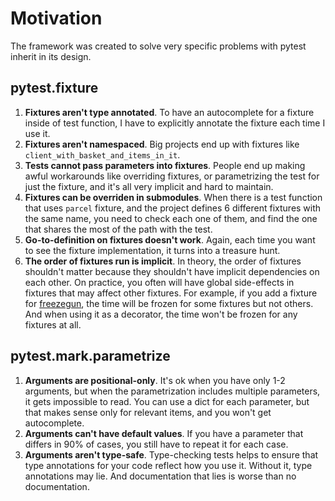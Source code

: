 # Motivation

The framework was created to solve very specific problems with pytest inherit in its design.

## pytest.fixture

1. **Fixtures aren't type annotated**. To have an autocomplete for a fixture inside of test function, I have to explicitly annotate the fixture each time I use it.
1. **Fixtures aren't namespaced**. Big projects end up with fixtures like `client_with_basket_and_items_in_it`.
1. **Tests cannot pass parameters into fixtures**. People end up making awful workarounds like overriding fixtures, or parametrizing the test for just the fixture, and it's all very implicit and hard to maintain.
1. **Fixtures can be overriden in submodules**. When there is a test function that uses `parcel` fixture, and the project defines 6 different fixtures with the same name, you need to check each one of them, and find the one that shares the most of the path with the test.
1. **Go-to-definition on fixtures doesn't work**. Again, each time you want to see the fixture implementation, it turns into a treasure hunt.
1. **The order of fixtures run is implicit**. In theory, the order of fixtures shouldn't matter because they shouldn't have implicit dependencies on each other. On practice, you often will have global side-effects in fixtures that may affect other fixtures. For example, if you add a fixture for [freezegun](https://github.com/spulec/freezegun), the time will be frozen for some fixtures but not others. And when using it as a decorator, the time won't be frozen for any fixtures at all.

## pytest.mark.parametrize

1. **Arguments are positional-only**. It's ok when you have only 1-2 arguments, but when the parametrization includes multiple parameters, it gets impossible to read. You can use a dict for each parameter, but that makes sense only for relevant items, and you won't get autocomplete.
1. **Arguments can't have default values**. If you have a parameter that differs in 90% of cases, you still have to repeat it for each case.
1. **Arguments aren't type-safe**. Type-checking tests helps to ensure that type annotations for your code reflect how you use it. Without it, type annotations may lie. And documentation that lies is worse than no documentation.
